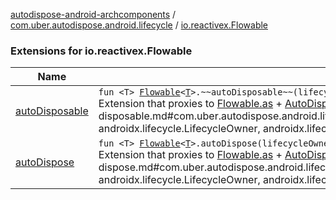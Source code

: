 [autodispose-android-archcomponents](../../index.md) / [com.uber.autodispose.android.lifecycle](../index.md) / [io.reactivex.Flowable](./index.md)

### Extensions for io.reactivex.Flowable

| Name | Summary |
|---|---|
| [autoDisposable](auto-disposable.md) | `fun <T> `[`Flowable`](http://reactivex.io/RxJava/2.x/javadoc/io/reactivex/Flowable.html)`<`[`T`](auto-disposable.md#T)`>.~~autoDisposable~~(lifecycleOwner: LifecycleOwner, untilEvent: Event? = null): FlowableSubscribeProxy<`[`T`](auto-disposable.md#T)`>`<br>Extension that proxies to [Flowable.as](http://reactivex.io/RxJava/2.x/javadoc/io/reactivex/Flowable.html) + [AutoDispose.autoDisposable](#) and takes an [untilEvent](auto-disposable.md#com.uber.autodispose.android.lifecycle$autoDisposable(io.reactivex.Flowable((com.uber.autodispose.android.lifecycle.autoDisposable.T)), androidx.lifecycle.LifecycleOwner, androidx.lifecycle.Lifecycle.Event)/untilEvent) when subscription will be disposed. |
| [autoDispose](auto-dispose.md) | `fun <T> `[`Flowable`](http://reactivex.io/RxJava/2.x/javadoc/io/reactivex/Flowable.html)`<`[`T`](auto-dispose.md#T)`>.autoDispose(lifecycleOwner: LifecycleOwner, untilEvent: Event? = null): FlowableSubscribeProxy<`[`T`](auto-dispose.md#T)`>`<br>Extension that proxies to [Flowable.as](http://reactivex.io/RxJava/2.x/javadoc/io/reactivex/Flowable.html) + [AutoDispose.autoDisposable](#) and takes an [untilEvent](auto-dispose.md#com.uber.autodispose.android.lifecycle$autoDispose(io.reactivex.Flowable((com.uber.autodispose.android.lifecycle.autoDispose.T)), androidx.lifecycle.LifecycleOwner, androidx.lifecycle.Lifecycle.Event)/untilEvent) when subscription will be disposed. |
